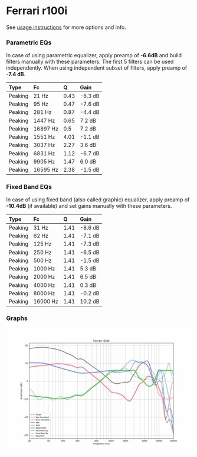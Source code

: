 # Ferrari r100i
See [usage instructions](https://github.com/jaakkopasanen/AutoEq#usage) for more options and info.

### Parametric EQs
In case of using parametric equalizer, apply preamp of **-6.6dB** and build filters manually
with these parameters. The first 5 filters can be used independently.
When using independent subset of filters, apply preamp of **-7.4 dB**.

| Type    | Fc       |    Q | Gain    |
|:--------|:---------|:-----|:--------|
| Peaking | 21 Hz    | 0.43 | -6.3 dB |
| Peaking | 95 Hz    | 0.47 | -7.6 dB |
| Peaking | 281 Hz   | 0.87 | -4.4 dB |
| Peaking | 1447 Hz  | 0.65 | 7.2 dB  |
| Peaking | 16897 Hz | 0.5  | 7.2 dB  |
| Peaking | 1551 Hz  | 4.01 | -1.1 dB |
| Peaking | 3037 Hz  | 2.27 | 3.6 dB  |
| Peaking | 6831 Hz  | 1.12 | -6.7 dB |
| Peaking | 9905 Hz  | 1.47 | 6.0 dB  |
| Peaking | 16595 Hz | 2.38 | -1.5 dB |

### Fixed Band EQs
In case of using fixed band (also called graphic) equalizer, apply preamp of **-10.4dB**
(if available) and set gains manually with these parameters.

| Type    | Fc       |    Q | Gain    |
|:--------|:---------|:-----|:--------|
| Peaking | 31 Hz    | 1.41 | -8.6 dB |
| Peaking | 62 Hz    | 1.41 | -7.1 dB |
| Peaking | 125 Hz   | 1.41 | -7.3 dB |
| Peaking | 250 Hz   | 1.41 | -6.5 dB |
| Peaking | 500 Hz   | 1.41 | -1.5 dB |
| Peaking | 1000 Hz  | 1.41 | 5.3 dB  |
| Peaking | 2000 Hz  | 1.41 | 6.5 dB  |
| Peaking | 4000 Hz  | 1.41 | 0.3 dB  |
| Peaking | 8000 Hz  | 1.41 | -0.2 dB |
| Peaking | 16000 Hz | 1.41 | 10.2 dB |

### Graphs
![](./Ferrari%20r100i.png)